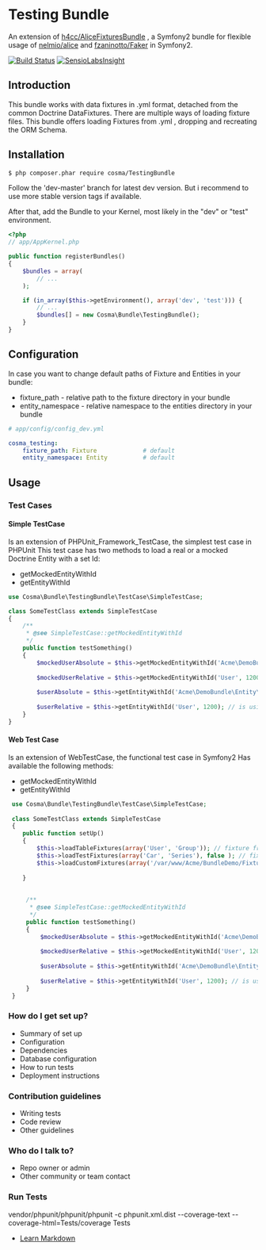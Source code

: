 Testing Bundle
================

An extension of [h4cc/AliceFixturesBundle](https://github.com/h4cc/AliceFixturesBundle) , a Symfony2 bundle for flexible usage of [nelmio/alice](https://github.com/nelmio/alice) and [fzaninotto/Faker](https://github.com/fzaninotto/Faker) in Symfony2.

[![Build Status](https://drone.io/bitbucket.org/cosma/testing-bundle/status.png)](https://drone.io/bitbucket.org/cosma/testing-bundle/latest)
[![SensioLabsInsight](https://insight.sensiolabs.com/projects/7697e84e-fd7f-47ae-97cf-66a266c9b4c0/mini.png)](https://insight.sensiolabs.com/projects/7697e84e-fd7f-47ae-97cf-66a266c9b4c0)



## Introduction

This bundle works with data fixtures in .yml format, detached from the common Doctrine DataFixtures.
There are multiple ways of loading fixture files.
This bundle offers loading Fixtures from .yml ,  dropping and recreating the ORM Schema.



## Installation

```bash
$ php composer.phar require cosma/TestingBundle
```
Follow the 'dev-master' branch for latest dev version. But i recommend to use more stable version tags if available.


After that, add the Bundle to your Kernel, most likely in the "dev" or "test" environment.

```php
<?php
// app/AppKernel.php

public function registerBundles()
{
    $bundles = array(
        // ...
    );

    if (in_array($this->getEnvironment(), array('dev', 'test'))) {
        // ...
        $bundles[] = new Cosma\Bundle\TestingBundle();
    }
}
```



## Configuration

In case you want to change default paths of Fixture and Entities in your bundle:
* fixture_path - relative path to the fixture directory in your bundle
* entity_namespace - relative namespace to the entities directory in your bundle

```yaml
# app/config/config_dev.yml

cosma_testing:
    fixture_path: Fixture             # default
    entity_namespace: Entity          # default
```



## Usage

### Test Cases


#### Simple TestCase
Is an extension of PHPUnit_Framework_TestCase,   the simplest test case in PHPUnit
This test case has two methods to load a real or a mocked Doctrine Entity with a set Id:
* getMockedEntityWithId
* getEntityWithId


 ```php
 use Cosma\Bundle\TestingBundle\TestCase\SimpleTestCase;
 
 class SomeTestClass extends SimpleTestCase
 {
     /**
      * @see SimpleTestCase::getMockedEntityWithId
      */
     public function testSomething()
     {
         $mockedUserAbsolute = $this->getMockedEntityWithId('Acme\DemoBundle\Entity\User', 12345);
          
         $mockedUserRelative = $this->getMockedEntityWithId('User', 1200); // is using the value of configuration parameter entity_namespace
         
         $userAbsolute = $this->getEntityWithId('Acme\DemoBundle\Entity\User', 12345);
                  
         $userRelative = $this->getEntityWithId('User', 1200); // is using the value of configuration parameter entity_namespace
     }
 }
 ```
 


#### Web Test Case
Is an extension of WebTestCase,  the functional test case in Symfony2 
Has  available the following methods: 
* getMockedEntityWithId
* getEntityWithId











```php
 use Cosma\Bundle\TestingBundle\TestCase\SimpleTestCase;
 
 class SomeTestClass extends SimpleTestCase
 {
    public function setUp()
    {
        $this->loadTableFixtures(array('User', 'Group')); // fixture from the table directory where resides data for DB tables.
        $this->loadTestFixtures(array('Car', 'Series'), false ); // fixture from test specific directory path and is not droping the database
        $this->loadCustomFixtures(array('/var/www/Acme/BundleDemo/Fixture/Colleague')); //custom path fixture
    
    }
    
    
     /**
      * @see SimpleTestCase::getMockedEntityWithId
      */
     public function testSomething()
     {
         $mockedUserAbsolute = $this->getMockedEntityWithId('Acme\DemoBundle\Entity\User', 12345);
          
         $mockedUserRelative = $this->getMockedEntityWithId('User', 1200); // is using the value of configuration parameter entity_namespace
         
         $userAbsolute = $this->getEntityWithId('Acme\DemoBundle\Entity\User', 12345);
                  
         $userRelative = $this->getEntityWithId('User', 1200); // is using the value of configuration parameter entity_namespace
     }
 }
 ```








### How do I get set up? ###

* Summary of set up
* Configuration
* Dependencies
* Database configuration
* How to run tests
* Deployment instructions

### Contribution guidelines ###

* Writing tests
* Code review
* Other guidelines

### Who do I talk to? ###

* Repo owner or admin
* Other community or team contact

### Run Tests ###

vendor/phpunit/phpunit/phpunit -c phpunit.xml.dist --coverage-text  --coverage-html=Tests/coverage Tests


* [Learn Markdown](https://bitbucket.org/tutorials/markdowndemo)